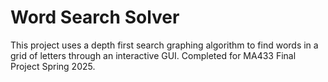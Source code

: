 # Word Search Solver
This project uses a depth first search graphing algorithm to find words in a grid of letters through an interactive GUI. Completed for MA433 Final Project Spring 2025.
